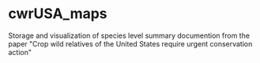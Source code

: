 # cwrUSA_maps
Storage and visualization of species level summary documention from the paper "Crop wild relatives of the United States require urgent conservation action" 
